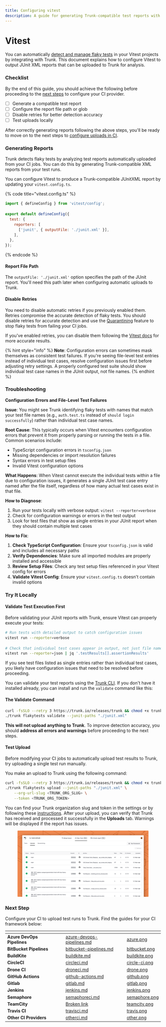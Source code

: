 ```yaml
---
title: Configuring vitest
description: A guide for generating Trunk-compatible test reports with Vitest
---
```


# Vitest

You can automatically [detect and manage flaky tests](../../detection.md) in your Vitest projects by integrating with Trunk. This document explains how to configure Vitest to output JUnit XML reports that can be uploaded to Trunk for analysis.

### Checklist

By the end of this guide, you should achieve the following before proceeding to the [next steps](vitest.md#next-step) to configure your CI provider.

* [ ] Generate a compatible test report
* [ ] Configure the report file path or glob
* [ ] Disable retries for better detection accuracy
* [ ] Test uploads locally

After correctly generating reports following the above steps, you'll be ready to move on to the next steps to [configure uploads in CI](../ci-providers/).

### Generating Reports

Trunk detects flaky tests by analyzing test reports automatically uploaded from your CI jobs. You can do this by generating Trunk-compatible XML reports from your test runs.

You can configure Vitest to produce a Trunk-compatible JUnitXML report by updating your `vitest.config.ts`.

{% code title="vitest.config.ts" %}
```javascript
import { defineConfig } from 'vitest/config';

export default defineConfig({
  test: {
    reporters: [
      ['junit', { outputFile: './junit.xml' }],
    ],
  },
});
```
{% endcode %}

#### Report File Path

The `outputFile: './junit.xml'` option specifies the path of the JUnit report. You'll need this path later when configuring automatic uploads to Trunk.

#### Disable Retries

You need to disable automatic retries if you previously enabled them. Retries compromise the accurate detection of flaky tests. You should disable retries for accurate detection and use the [Quarantining](../../quarantining.md) feature to stop flaky tests from failing your CI jobs.

If you've enabled retries, you can disable them following the [Vitest docs](https://vitest.dev/api/) for more accurate results.

{% hint style="info" %}
**Note**: Configuration errors can sometimes mask themselves as consistent test failures. If you're seeing file-level test entries instead of individual test cases, resolve configuration issues first before adjusting retry settings. A properly configured test suite should show individual test case names in the JUnit output, not file names.
{% endhint %}

### Troubleshooting

**Configuration Errors and File-Level Test Failures**

**Issue**: You might see Trunk identifying flaky tests with names that match your test file names (e.g., `auth.test.ts` instead of `should login successfully`) rather than individual test case names.

**Root Cause**: This typically occurs when Vitest encounters configuration errors that prevent it from properly parsing or running the tests in a file. Common scenarios include:

* TypeScript configuration errors in `tsconfig.json`
* Missing dependencies or import resolution failures
* Syntax errors in test setup files
* Invalid Vitest configuration options

**What Happens**: When Vitest cannot execute the individual tests within a file due to configuration issues, it generates a single JUnit test case entry named after the file itself, regardless of how many actual test cases exist in that file.

**How to Diagnose**:

1. Run your tests locally with verbose output: `vitest --reporter=verbose`
2. Check for configuration warnings or errors in the test output
3. Look for test files that show as single entries in your JUnit report when they should contain multiple test cases

**How to Fix**:

1. **Check TypeScript Configuration**: Ensure your `tsconfig.json` is valid and includes all necessary paths
2. **Verify Dependencies**: Make sure all imported modules are properly installed and accessible
3. **Review Setup Files**: Check any test setup files referenced in your Vitest config for errors
4. **Validate Vitest Config**: Ensure your `vitest.config.ts` doesn't contain invalid options

### Try It Locally

#### Validate Test Execution First

Before validating your JUnit reports with Trunk, ensure Vitest can properly execute your tests:

```bash
# Run tests with detailed output to catch configuration issues
vitest run --reporter=verbose

# Check that individual test cases appear in output, not just file names
vitest run --reporter=json | jq '.testResults[].assertionResults'
```

If you see test files listed as single entries rather than individual test cases, you likely have configuration issues that need to be resolved before proceeding.

You can validate your test reports using the [Trunk CLI](../../uploader.md). If you don't have it installed already, you can install and run the `validate` command like this:

#### **The Validate Command**

```sh
curl -fsSLO --retry 3 https://trunk.io/releases/trunk && chmod +x trunk
./trunk flakytests validate --junit-paths "./junit.xml"
```

**This will not upload anything to Trunk**. To improve detection accuracy, you should **address all errors and warnings** before proceeding to the next steps.

#### Test Upload

Before modifying your CI jobs to automatically upload test results to Trunk, try uploading a single test run manually.

You make an upload to Trunk using the following command:

```sh
curl -fsSLO --retry 3 https://trunk.io/releases/trunk && chmod +x trunk
./trunk flakytests upload --junit-paths "./junit.xml" \
    --org-url-slug <TRUNK_ORG_SLUG> \
    --token <TRUNK_ORG_TOKEN>
```

You can find your Trunk organization slug and token in the settings or by following these [instructions](https://docs.trunk.io/flaky-tests/get-started/ci-providers/otherci#id-1.-store-a-trunk_token-secret-in-your-ci-system). After your upload, you can verify that Trunk has received and processed it successfully in the **Uploads** tab. Warnings will be displayed if the report has issues.

<figure><picture><source srcset="../../../.gitbook/assets/data-uploads-dark.png" media="(prefers-color-scheme: dark)"><img src="../../../.gitbook/assets/data-uploads-light.png" alt=""></picture><figcaption></figcaption></figure>

### Next Step

Configure your CI to upload test runs to Trunk. Find the guides for your CI framework below:

<table data-view="cards" data-full-width="false"><thead><tr><th></th><th data-hidden></th><th data-hidden data-card-target data-type="content-ref"></th><th data-hidden data-card-cover data-type="files"></th></tr></thead><tbody><tr><td><strong>Azure DevOps Pipelines</strong></td><td></td><td><a href="../ci-providers/azure-devops-pipelines.md">azure-devops-pipelines.md</a></td><td><a href="../../../.gitbook/assets/azure.png">azure.png</a></td></tr><tr><td><strong>BitBucket Pipelines</strong></td><td></td><td><a href="../ci-providers/bitbucket-pipelines.md">bitbucket-pipelines.md</a></td><td><a href="../../../.gitbook/assets/bitbucket.png">bitbucket.png</a></td></tr><tr><td><strong>BuildKite</strong></td><td></td><td><a href="../ci-providers/buildkite.md">buildkite.md</a></td><td><a href="../../../.gitbook/assets/buildkite.png">buildkite.png</a></td></tr><tr><td><strong>CircleCI</strong></td><td></td><td><a href="../ci-providers/circleci.md">circleci.md</a></td><td><a href="../../../.gitbook/assets/circle-ci.png">circle-ci.png</a></td></tr><tr><td><strong>Drone CI</strong></td><td></td><td><a href="../ci-providers/droneci.md">droneci.md</a></td><td><a href="../../../.gitbook/assets/drone.png">drone.png</a></td></tr><tr><td><strong>GitHub Actions</strong></td><td></td><td><a href="../ci-providers/github-actions.md">github-actions.md</a></td><td><a href="../../../.gitbook/assets/github.png">github.png</a></td></tr><tr><td><strong>Gitlab</strong></td><td></td><td><a href="../ci-providers/gitlab.md">gitlab.md</a></td><td><a href="../../../.gitbook/assets/gitlab.png">gitlab.png</a></td></tr><tr><td><strong>Jenkins</strong></td><td></td><td><a href="../ci-providers/jenkins.md">jenkins.md</a></td><td><a href="../../../.gitbook/assets/jenkins.png">jenkins.png</a></td></tr><tr><td><strong>Semaphore</strong></td><td></td><td><a href="../ci-providers/semaphoreci.md">semaphoreci.md</a></td><td><a href="../../../.gitbook/assets/semaphore.png">semaphore.png</a></td></tr><tr><td><strong>TeamCity</strong></td><td></td><td><a href="broken-reference">Broken link</a></td><td><a href="../../../.gitbook/assets/teamcity.png">teamcity.png</a></td></tr><tr><td><strong>Travis CI</strong></td><td></td><td><a href="../ci-providers/travisci.md">travisci.md</a></td><td><a href="../../../.gitbook/assets/travis.png">travis.png</a></td></tr><tr><td><strong>Other CI Providers</strong></td><td></td><td><a href="../ci-providers/otherci.md">otherci.md</a></td><td><a href="../../../.gitbook/assets/other.png">other.png</a></td></tr></tbody></table>

